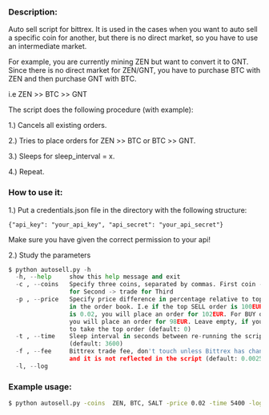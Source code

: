 ### Description:
Auto sell script for bittrex. It is used in the cases when you want
to auto sell a specific coin for another, but there is no direct market,
so you have to use an intermediate market.

For example, you are currently mining ZEN but want to convert it to GNT.
Since there is no direct market for ZEN/GNT, you have to purchase BTC with ZEN and then purchase GNT with BTC.

i.e ZEN >> BTC >> GNT

The script does the following procedure (with example):

1.) Cancels all existing orders.

2.) Tries to place orders for ZEN >> BTC or BTC >> GNT.

3.) Sleeps for sleep_interval = x.

4.) Repeat.

### How to use it:
1.) Put a credentials.json file in the directory with the following structure:

`{"api_key": "your_api_key", "api_secret": "your_api_secret"}`

Make sure you have given the correct permission to your api!

2.) Study the parameters
```python
$ python autosell.py -h
  -h, --help     show this help message and exit
  -c , --coins   Specify three coins, separated by commas. First coin -> trade
                 for Second -> trade for Third
  -p , --price   Specify price difference in percentage relative to top order
                 in the order book. I.e if the top SELL order is 100EUR and -p
                 is 0.02, you will place an order for 102EUR. For BUY orders,
                 you will place an order for 98EUR. Leave empty, if you want
                 to take the top order (default: 0)
  -t , --time    Sleep interval in seconds between re-running the script
                 (default: 3600)
  -f , --fee     Bittrex trade fee, don't touch unless Bittrex has changed it
                 and it is not reflected in the script (default: 0.0025)
  -l, --log
 ```

 ### Example usage:
 ```bash
 $ python autosell.py -coins  ZEN, BTC, SALT -price 0.02 -time 5400 -log
 ```

